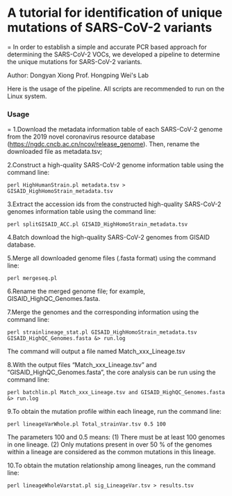 # A tutorial for identification of unique mutations of SARS-CoV-2 variants
=
In order to establish a simple and accurate PCR based approach for determining the SARS-CoV-2 VOCs, we developed a pipeline to determine the unique mutations for SARS-CoV-2 variants.

Author: Dongyan Xiong
Prof. Hongping Wei's Lab

Here is the usage of the pipeline. All scripts are recommended to run on the Linux system.

### Usage
=
1.Download the metadata information table of each SARS-CoV-2 genome from the 2019 novel coronavirus resource database (https://ngdc.cncb.ac.cn/ncov/release_genome). Then, rename the downloaded file as metadata.tsv;

2.Construct a high-quality SARS-CoV-2 genome information table using the command line:
```
perl HighHumanStrain.pl metadata.tsv > GISAID_HighHomoStrain_metadata.tsv
```

3.Extract the accession ids from the constructed high-quality SARS-CoV-2 genomes information table using the command line: 
```
perl splitGISAID_ACC.pl GISAID_HighHomoStrain_metadata.tsv
```

4.Batch download the high-quality SARS-CoV-2 genomes from GISAID database.

5.Merge all downloaded genome files (.fasta format) using the command line:
```
perl mergeseq.pl
```

6.Rename the merged genome file; for example, GISAID_HighQC_Genomes.fasta.

7.Merge the genomes and the corresponding information using the command line:
```
perl strainlineage_stat.pl GISAID_HighHomoStrain_metadata.tsv GISAID_HighQC_Genomes.fasta &> run.log
```
The command will output a file named Match_xxx_Lineage.tsv

8.With the output files “Match_xxx_Lineage.tsv” and “GISAID_HighQC_Genomes.fasta”, the core analysis can be run using the command line:
```
perl batchlin.pl Match_xxx_Lineage.tsv and GISAID_HighQC_Genomes.fasta &> run.log
```

9.To obtain the mutation profile within each lineage, run the command line:
```
perl lineageVarWhole.pl Total_strainVar.tsv 0.5 100
```
The parameters 100 and 0.5 means: (1) There must be at least 100 genomes in one lineage. (2) Only mutations present in over 50 % of the genomes within a lineage are considered as the common mutations in this lineage.

10.To obtain the mutation relationship among lineages, run the command line:
```
perl lineageWholeVarstat.pl sig_LineageVar.tsv > results.tsv
```

